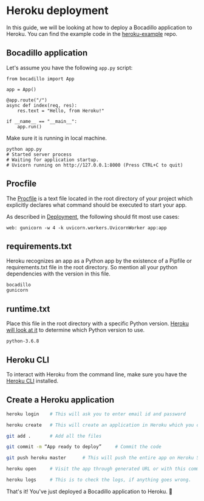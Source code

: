 # Heroku deployment

In this guide, we will be looking at how to deploy a Bocadillo application to Heroku.
You can find the example code in the [heroku-example](https://github.com/bocadilloproject/heroku-example) repo.

## Bocadillo application

Let's assume you have the following `app.py` script:

```
from bocadillo import App

app = App()

@app.route("/")
async def index(req, res):
    res.text = "Hello, from Heroku!"

if __name__ == "__main__":
    app.run()
```

Make sure it is running in local machine.

```
python app.py
# Started server process
# Waiting for application startup.
# Uvicorn running on http://127.0.0.1:8000 (Press CTRL+C to quit)
```

## Procfile

The [Procfile](https://devcenter.heroku.com/articles/procfile) is a text file located in the root directory of your project which explicitly declares what command should be executed to start your app.

As described in [Deployment](/discussions/deployment.md#running-with-gunicorn), the following should fit most use cases:

```
web: gunicorn -w 4 -k uvicorn.workers.UvicornWorker app:app
```

## requirements.txt

Heroku recognizes an app as a Python app by the existence of a Pipfile or requirements.txt file in the root directory. So mention all your python dependencies with the version in this file.

```
bocadillo
gunicorn
```

## runtime.txt

Place this file in the root directory with a specific Python version. [Heroku will look at it](https://devcenter.heroku.com/articles/python-runtimes) to determine which Python version to use.

```
python-3.6.8
```

## Heroku CLI

To interact with Heroku from the command line, make sure you have the [Heroku CLI](https://devcenter.heroku.com/articles/heroku-cli) installed.

## Create a Heroku application

```sh
heroku login    # This will ask you to enter email id and password

heroku create   # This will create an application in Heroku which you can see on Heroku Dashboard

git add .       # Add all the files

git commit -m “App ready to deploy”     # Commit the code

git push heroku master      # This will push the entire app on Heroku Server

heroku open     # Visit the app through generated URL or with this command

heroku logs     # This is to check the logs, if anything goes wrong.
```

That's it! You've just deployed a Bocadillo application to Heroku. 🚀
